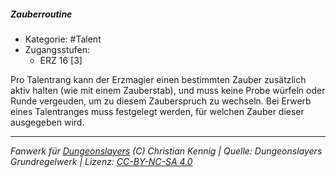 <!---
Dies ist ein Fanwerk für DUNGEONSLAYERS (C) von Christian Kennig

Quellen:      [Dungeonslayers Grundregelwerk](https://dungeonslayers.net/download/Dungeonslayers4.pdf)
              [Talentbeschreibungen](https://www.f-space.de/ds4/tools-talentcards.html)
License:      [CC-BY-NC-SA 4.0](https://creativecommons.org/licenses/by-nc-sa/4.0/deed.de)
Richtlinien:  [Fanwerkrichtlinien](https://www.dungeonslayers.net/fanwerk-richtlinien/)
Autor:        Zauberlehrling
-->

  
##### Zauberroutine  
- Kategorie: #Talent  
- Zugangsstufen:  
  - ERZ 16 [3]  

Pro Talentrang kann der Erzmagier einen bestimmten Zauber zusätzlich aktiv halten (wie mit einem Zauberstab), und muss keine Probe würfeln oder Runde vergeuden, um zu diesem Zauberspruch zu wechseln. Bei Erwerb eines Talentranges muss festgelegt werden, für welchen Zauber dieser ausgegeben wird.


___  
*Fanwerk für [Dungeonslayers](https://www.dungeonslayers.net/) (C) Christian Kennig | Quelle: Dungeonslayers Grundregelwerk | Lizenz: [CC-BY-NC-SA 4.0](https://creativecommons.org/licenses/by-nc-sa/4.0/deed.de)*  
